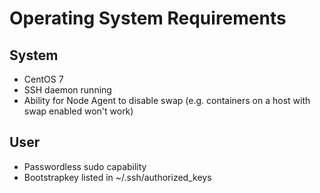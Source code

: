 # Operating System Requirements

## System

- CentOS 7
- SSH daemon running
- Ability for Node Agent to disable swap (e.g. containers on a host with swap enabled won't work)

## User
- Passwordless sudo capability
- Bootstrapkey listed in ~/.ssh/authorized_keys
